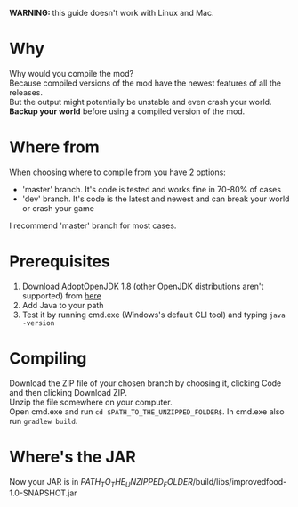 <b>WARNING: </b> this guide doesn't work with Linux and Mac.

# Why

Why would you compile the mod?  
Because compiled versions of the mod have the newest features of all the releases.  
But the output might potentially be unstable and even crash your world.  
<b>Backup your world</b> before using a compiled version of the mod.

# Where from

When choosing where to compile from you have 2 options:
<ul>
<li>'master' branch. It's code is tested and works fine in 70-80% of cases</li>
<li>'dev' branch. It's code is the latest and newest and can break your world or crash your game</li>
</ul>
I recommend 'master' branch for most cases.

# Prerequisites

1. Download AdoptOpenJDK 1.8 (other OpenJDK distributions aren't supported)
   from [here](https://adoptopenjdk.net/?variant=openjdk8&jvmVariant=hotspot)
2. Add Java to your path
3. Test it by running cmd.exe (Windows's default CLI tool) and typing ```java -version```

# Compiling

Download the ZIP file of your chosen branch by choosing it, clicking Code and then clicking Download ZIP.  
Unzip the file somewhere on your computer.  
Open cmd.exe and run ```cd $PATH_TO_THE_UNZIPPED_FOLDER$```. In cmd.exe also run ```gradlew build```.

# Where's the JAR

Now your JAR is in $PATH_TO_THE_UNZIPPED_FOLDER$/build/libs/improvedfood-1.0-SNAPSHOT.jar